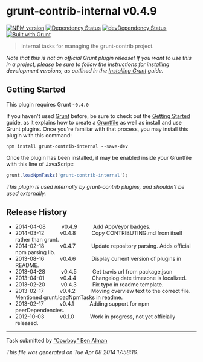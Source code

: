 # grunt-contrib-internal v0.4.9
[![NPM version](https://badge.fury.io/js/grunt-contrib-internal.svg)](http://badge.fury.io/js/grunt-contrib-internal) [![Dependency Status](https://david-dm.org/gruntjs/grunt-contrib-internal.svg)](https://david-dm.org/gruntjs/grunt-contrib-internal) [![devDependency Status](https://david-dm.org/gruntjs/grunt-contrib-internal/dev-status.svg)](https://david-dm.org/gruntjs/grunt-contrib-internal#info=devDependencies) [![Built with Grunt](https://cdn.gruntjs.com/builtwith.png)](http://gruntjs.com/)

> Internal tasks for managing the grunt-contrib project.


_Note that this is not an official Grunt plugin release! If you want to use this in a project, please be sure to follow the instructions for installing development versions, as outlined in the [Installing Grunt](http://gruntjs.com/installing-grunt) guide._


## Getting Started
This plugin requires Grunt `~0.4.0`

If you haven't used [Grunt](http://gruntjs.com/) before, be sure to check out the [Getting Started](http://gruntjs.com/getting-started) guide, as it explains how to create a [Gruntfile](http://gruntjs.com/sample-gruntfile) as well as install and use Grunt plugins. Once you're familiar with that process, you may install this plugin with this command:

```shell
npm install grunt-contrib-internal --save-dev
```

Once the plugin has been installed, it may be enabled inside your Gruntfile with this line of JavaScript:

```js
grunt.loadNpmTasks('grunt-contrib-internal');
```

_This plugin is used internally by grunt-contrib plugins, and shouldn't be used externally._



## Release History

 * 2014-04-08   v0.4.9   Add AppVeyor badges.
 * 2014-03-12   v0.4.8   Copy CONTRIBUTING.md from itself rather than grunt.
 * 2014-02-18   v0.4.7   Update repository parsing. Adds official npm parsing lib.
 * 2013-08-16   v0.4.6   Display current version of plugins in README.
 * 2013-04-28   v0.4.5   Get travis url from package.json
 * 2013-04-01   v0.4.4   Changelog date timezone is localized.
 * 2013-02-20   v0.4.3   Fix typo in readme template.
 * 2013-02-17   v0.4.2   Moving overview text to the correct file. Mentioned grunt.loadNpmTasks in readme.
 * 2013-02-17   v0.4.1   Adding support for npm peerDependencies.
 * 2012-10-03   v0.1.0   Work in progress, not yet officially released.

---

Task submitted by ["Cowboy" Ben Alman](http://benalman.com/)

*This file was generated on Tue Apr 08 2014 17:58:16.*
